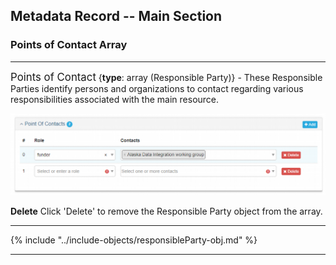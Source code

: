 ## Metadata Record -- Main Section
### Points of Contact Array
---

<span class="md-panel" style="font-size: larger">Points of Contact</span> <i class="fa fa-asterisk required" title="Required"> </i> {**type**: array (<span class="md-panel">Responsible Party</span>)} - These <span class="md-panel">Responsible Parties</span> identify persons and organizations to contact regarding various responsibilities associated with the main resource. 

![Points of Contact Panel](/assets/reference/edit-objects/main/poc.png)

<strong class="btn btn-danger btn-xs"> <i class="fa fa-times"> </i> Delete</strong> Click 'Delete' to remove the <span class="md-panel">Responsible Party</span> object from the array.

---

{% include "../include-objects/responsibleParty-obj.md" %}

---

